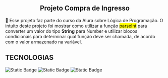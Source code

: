 <div align='center'>

## Projeto Compra de Ingresso

</div>

<p>
  📌 Esse projeto faz parte do curso da Alura sobre Lógica de Programação. O intuito deste projeto foi mostrar como utilizar a função <mark>parseInt</mark> para converter um valor do tipo <strong>String</strong> para <string>Number</string> e utilizar blocos condicionais para determinar
  qual função deve ser chamada, de acordo com o valor armazenado na variável.
</p>

## TECNOLOGIAS

![Static Badge](https://img.shields.io/badge/JavaScript-F7DF1E?style=for-the-badge&logo=JavaScript&labelColor=black) ![Static Badge](https://img.shields.io/badge/HTML-white?style=for-the-badge&logo=html5&logoColor=%23E34F26&labelColor=black&color=%23E34F26) ![Static Badge](https://img.shields.io/badge/CSS-%231572B6?style=for-the-badge&logo=css3)
